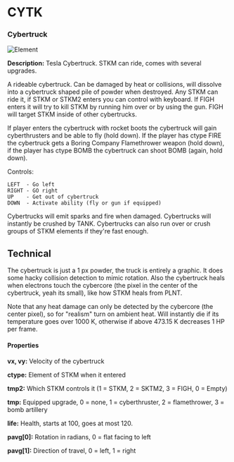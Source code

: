 # CYTK
### Cybertruck

![Element](https://i.imgur.com/b0JLPg8.gif)


**Description:**  Tesla Cybertruck. STKM can ride, comes with several upgrades.

A rideable cybertruck. Can be damaged by heat or collisions, will dissolve into a cybertruck shaped pile of powder when destroyed. Any STKM can ride it, if STKM or STKM2 enters you can control with keyboard. If FIGH enters it will try to kill STKM by running him over or by using the gun. FIGH will target STKM inside of other cybertrucks.

If player enters the cybertruck with rocket boots the cybertruck will gain cyberthrusters and be able to fly (hold down). If the player has ctype FIRE the cybertruck gets a Boring Company Flamethrower weapon (hold down), if the player has ctype BOMB the cybertruck can shoot BOMB (again, hold down).

Controls:
```
LEFT  - Go left
RIGHT - GO right
UP    - Get out of cybertruck
DOWN  - Activate ability (fly or gun if equipped)
```

Cybertrucks will emit sparks and fire when damaged. Cybertrucks will instantly be crushed by TANK. Cybertrucks can also run over or crush groups of STKM elements if they're fast enough.



## Technical
The cybertruck is just a 1 px powder, the truck is entirely a graphic. It does some hacky collision detection to mimic rotation. Also the cybertruck heals when electrons touch the cybercore (the pixel in the center of the cybertruck, yeah its small), like how STKM heals from PLNT.

Note that any heat damage can only be detected by the cybercore (the center pixel), so for "realism" turn on ambient heat. Will instantly die if its temperature goes over 1000 K, otherwise if above 473.15 K decreases 1 HP per frame.


#### Properties
**vx, vy:** Velocity of the cybertruck

**ctype:** Element of STKM when it entered

**tmp2:** Which STKM controls it (1 = STKM, 2 = SKTM2, 3 = FIGH, 0 = Empty)

**tmp:** Equipped upgrade, 0 = none, 1 = cyberthruster, 2 = flamethrower, 3 = bomb artillery

**life:** Health, starts at 100, goes at most 120.

**pavg[0]:** Rotation in radians, 0 = flat facing to left

**pavg[1]:** Direction of travel, 0 = left, 1 = right